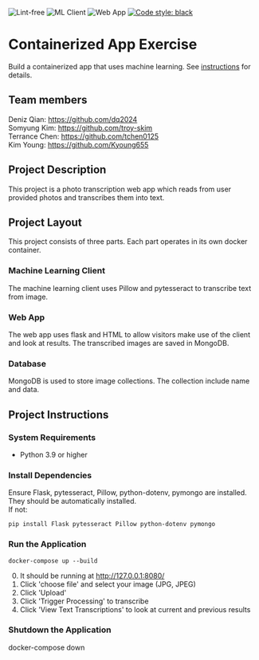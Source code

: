 ![Lint-free](https://github.com/nyu-software-engineering/containerized-app-exercise/actions/workflows/lint.yml/badge.svg)
![ML Client](https://github.com/software-students-spring2024/4-containerized-app-exercise-team-dttt4/actions/workflows/mlclient.yml/badge.svg)
![Web App](https://github.com/software-students-spring2024/4-containerized-app-exercise-team-dttt4/actions/workflows/webapp.yml/badge.svg)
[![Code style: black](https://img.shields.io/badge/code%20style-black-000000.svg)](https://github.com/psf/black)

# Containerized App Exercise

Build a containerized app that uses machine learning. See [instructions](./instructions.md) for details.


## Team members

Deniz Qian: https://github.com/dq2024 \
Somyung Kim: https://github.com/troy-skim \
Terrance Chen: https://github.com/tchen0125 \
Kim Young: https://github.com/Kyoung655

## Project Description
This project is a photo transcription web app 
which reads from user provided photos and 
transcribes them into text.

## Project Layout
This project consists of three parts. Each part operates
in its own docker container.

### Machine Learning Client
The machine learning client uses Pillow and pytesseract to transcribe text 
from image. 

### Web App
The web app uses flask and HTML to allow visitors make
 use of the client and look at results. The transcribed images are saved in MongoDB.

### Database
MongoDB is used to store image collections. The collection include name and data. 

## Project Instructions

### System Requirements
- Python 3.9 or higher

### Install Dependencies
Ensure Flask, pytesseract, Pillow, python-dotenv, pymongo are installed. They should be automatically installed. \
If not:
```
pip install Flask pytesseract Pillow python-dotenv pymongo
```

### Run the Application
```
docker-compose up --build
```
0. It should be running at http://127.0.0.1:8080/ 
1. Click 'choose file' and select your image (JPG, JPEG)
2. Click 'Upload'
3. Click 'Trigger Processing' to transcribe
4. Click 'View Text Transcriptions' to look at current and previous results


### Shutdown the Application
docker-compose down    
